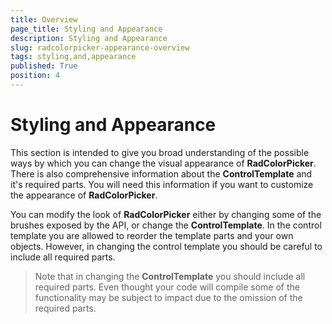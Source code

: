 ```yaml
---
title: Overview
page_title: Styling and Appearance
description: Styling and Appearance
slug: radcolorpicker-appearance-overview
tags: styling,and,appearance
published: True
position: 4
---
```


# Styling and Appearance

This section is intended to give you broad understanding of the possible ways by which you can change the visual appearance of __RadColorPicker__. There is also comprehensive information about the __ControlTemplate__ and it's required parts. You will need this information if you want to customize the appearance of __RadColorPicker__. 

You can modify the look of __RadColorPicker__ either by changing some of the brushes exposed by the API, or change the __ControlTemplate__. In the control template you are allowed to reorder the template parts and your own objects. However, in changing the control template you should be careful to include all required parts.

>Note that in changing the __ControlTemplate__ you should include all required parts. Even thought your code will compile some of the functionality may be subject to impact due to the omission of the required parts. 